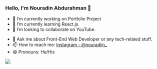 ### Hello, I'm Nouradin Abdurahman 👋

- 🔭 I’m currently working on Portfolio Project
- 🌱 I’m currently learning React.js.
- 👯 I’m looking to collaborate on YouTube.
<!-- - 🤔 I’m looking for help with ********** -->
- 💬 Ask me about Front-End Web Developer or any tech-related stuff.
- 📫 How to reach me: [Instagram - @nouradiin_](https://www.instagram.com/nouradiin_/)
- 😄 Pronouns: He/His
<!-- - ⚡ Fun fact: ********** -->


<img src="https://github-readme-stats.vercel.app/api?username=NouradinAbdurahman&&show_icons=true&title_color=ffffff&icon_color=bb2acf&text_color=daf7dc&bg_color=151515">
